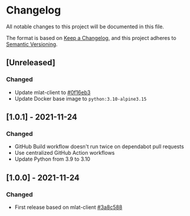 # Changelog
All notable changes to this project will be documented in this file.

The format is based on [Keep a Changelog](https://keepachangelog.com/en/1.0.0/),
and this project adheres to [Semantic Versioning](https://semver.org/spec/v2.0.0.html).

## [Unreleased]
### Changed
- Update mlat-client to [#0f16eb3](https://github.com/wiedehopf/mlat-client/commit/0f16eb3564731feb4439a5686462997e59a5cdf9)
- Update Docker base image to `python:3.10-alpine3.15`

## [1.0.1] - 2021-11-24
### Changed
- GitHub Build workflow doesn't run twice on dependabot pull requests
- Use centralized GitHub Action workflows
- Update Python from 3.9 to 3.10

## [1.0.0] - 2021-11-24
### Changed
- First release based on mlat-client [#3a8c588](https://github.com/wiedehopf/mlat-client/tree/3a8c588fb1a8c5094005379d861bdb1f7e9e377e)
